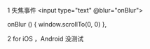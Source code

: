 1 失焦事件
<input type="text" @blur="onBlur">

onBlur () {
    window.scrollTo(0, 0)
},


2 for iOS ，Android 没测试

<script>
	var u = navigator.userAgent, app = navigator.appVersion
	var isIOS = !!u.match(/\(i[^;]+;( U;)? CPU.+Mac OS X/); //ios终端
	$(document).ready(function(){
		$("input").blur(function(){
			if (isIOS) {
				blurAdjust()
				// alert("1231321233")
			}
		});
	});
	// 解决苹果不回弹页面
	function blurAdjust(e){
		setTimeout(()=>{
			// alert("1231321233")
			if(document.activeElement.tagName == 'INPUT' || document.activeElement.tagName == 'TEXTAREA'){
				return
			}
			let result = 'pc';
			if(/(iPhone|iPad|iPod|iOS)/i.test(navigator.userAgent)) { //判断iPhone|iPad|iPod|iOS
					result = 'ios'
			}else if(/(Android)/i.test(navigator.userAgent)) {  //判断Android
					result = 'android'
			}
			
			if( result = 'ios' ){
				document.activeElement.scrollIntoViewIfNeeded(true);
			}
		},100)
	}
</script>